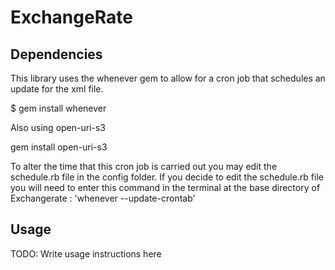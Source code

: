 # ExchangeRate


## Dependencies

This library uses the whenever gem to allow for a cron job that schedules an update for the xml file.

  $ gem install whenever

  Also using open-uri-s3

  gem install open-uri-s3

To alter the time that this cron job is carried out you may edit the schedule.rb file in the config folder.
If you decide to edit the schedule.rb file you will need to enter this command in the terminal at the base directory of Exchangerate : 'whenever --update-crontab'

## Usage

TODO: Write usage instructions here
